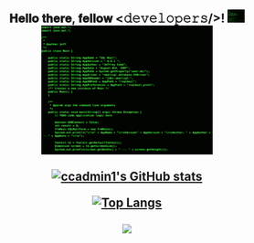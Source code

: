 <div align="center">
<h2> 𝐇𝐞𝐥𝐥𝐨 𝐭𝐡𝐞𝐫𝐞, 𝐟𝐞𝐥𝐥𝐨𝐰 <𝚍𝚎𝚟𝚎𝚕𝚘𝚙𝚎𝚛𝚜/>! <img src="https://github.com/ccadmin1/ccadmin1/blob/main/java-hacking-gif.gif" width="30px">

  <div align="center" width="50">

<img src="https://github.com/ccadmin1/ccadmin1/blob/main/java-hacking-gif.gif" alt="Welcome!" width="300"/>

</div>
  
  

[![ccadmin1's GitHub stats](https://github-readme-stats.vercel.app/api?username=ccadmin1&theme=chartreuse-dark)](https://github.com/ccadmin1/github-readme-stats)

[![Top Langs](https://github-readme-stats.vercel.app/api/top-langs/?username=ccadmin1&layout=compact)](https://github.com/ccadmin1/github-readme-stats)

![](https://komarev.com/ghpvc/?username=ccadmin1&color=blueviolet&style=flat) 
